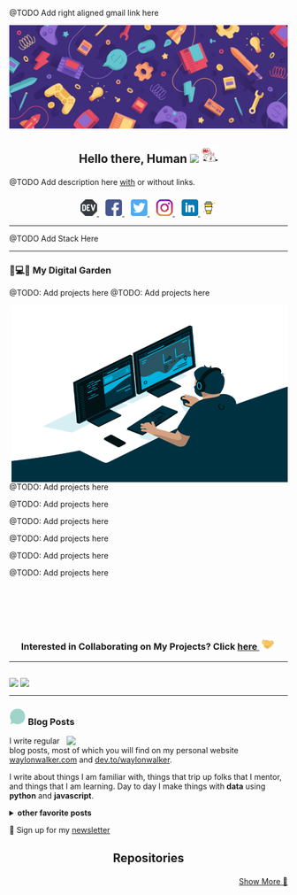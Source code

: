 @TODO Add right aligned gmail link here 

<!-- [ -->

![Jitendra Header](https://raw.githubusercontent.com/JitendraSachwani/JitendraSachwani/main/assets/readme_header.jpg)

<!-- ](https://some-url.dev/) -->

## <p align="center">Hello there, Human <img src="https://scandalous-sulfuric-mass.glitch.me/count.svg"> <img src="https://raw.githubusercontent.com/JitendraSachwani/JitendraSachwani/main/assets/gifs/hi_r.gif" width="30px"></p>

@TODO Add description here [with](https://www.google.com) or without links.


###

<!-- Begin Social -->
<p align='center'>

<!--  -->
<a href="https://dev.to/">
<img height="30" src="https://raw.githubusercontent.com/JitendraSachwani/JitendraSachwani/main/assets/icons/devto_r.png">
</a><!-- TODO -->
&nbsp;&nbsp;

<!--  -->
<a href="https://www.facebook.com/jitendra.sachwani">
<img height="30" src="https://raw.githubusercontent.com/JitendraSachwani/JitendraSachwani/main/assets/icons/facebook.png?raw=true">
</a>
&nbsp;&nbsp;

<!--  -->
<a href="https://twitter.com/_Jitendra_S">
<img height="30" src="https://raw.githubusercontent.com/JitendraSachwani/JitendraSachwani/main/assets/icons/twitter.png?raw=true">
</a>
&nbsp;&nbsp;

<!--  -->
<a href="https://instagram.com/jitu_honorificabilitudinitas">
<img height="30" src="https://raw.githubusercontent.com/JitendraSachwani/JitendraSachwani/main/assets/icons/instagram.png?raw=true">
</a>
&nbsp;&nbsp;

<!--  -->
<a href="https://www.linkedin.com/in/jitendra-sachwani/">
<img height="30" src="https://raw.githubusercontent.com/JitendraSachwani/JitendraSachwani/main/assets/icons/linkedin.png?raw=true">
</a>

<!--  -->
<a href="https://www.buymeacoffee.com/">
<img height="30" src="https://raw.githubusercontent.com/JitendraSachwani/JitendraSachwani/main/assets/icons/buy-me-a-coffee.png?raw=true">
</a><!-- TODO -->

</p>

<!-- End Social -->

---

@TODO Add Stack Here

---

### 🌱💻🌱 My Digital Garden

@TODO: Add projects here
@TODO: Add projects here

<img align="right" alt="GIF" src="https://raw.githubusercontent.com/JitendraSachwani/JitendraSachwani/main/assets/gifs/code.gif?raw=true" width="500" height="320" />

@TODO: Add projects here

@TODO: Add projects here

@TODO: Add projects here

@TODO: Add projects here

@TODO: Add projects here

@TODO: Add projects here

<br>
<br>
<br>
<br>

<h3 align="center">

Interested in Collaborating on My Projects? Click <a href="https://github.com/JitendraSachwani/JitendraSachwani/blob/main/PROJECTS.md">here <img src="https://raw.githubusercontent.com/JitendraSachwani/JitendraSachwani/main/assets/gifs/handshake.gif" width="30px"> </a>

</h3>

---

##

<!-- Begin Stats -->
<div>

<img align=top height="175" src="https://github-readme-stats.vercel.app/api/top-langs/?username=anuraghazra&layout=compact&show_icons=true&title_color=ffffff&icon_color=34abeb&text_color=daf7dc&bg_color=151515"/>

<img align=top height="175" src="https://github-readme-stats.vercel.app/api?username=anuraghazra&show_icons=true&title_color=ffffff&icon_color=34abeb&text_color=daf7dc&bg_color=151515"/>

<div>

<!-- End Stats  -->



---

### <img src="https://raw.githubusercontent.com/JitendraSachwani/JitendraSachwani/main/assets/gifs/blog.gif" width="30px"> Blog Posts

<!-- Begin All Posts -->

<!-- Begin Post -->
<!-- <div class="post" style="display:flex;"> -->

<p>
<a href="#">
    <img width="400"  align="right" src="https://waylonwalker.com/latest.png?raw=true" >
</a>
</p>

I write regular blog posts, most of which you will find on my personal website [waylonwalker.com](https://waylonwalker.com) and [dev.to/waylonwalker](https://dev.to/waylonwalker).

I write about things I am familiar with, things that trip up folks that I mentor, and things that I am learning. Day to day I make things with **data** using **python** and **javascript**.

<!-- </div> -->
<!-- !End Post -->

<!-- !End All Posts -->

<details>
 <summary><strong>other favorite posts</strong></summary>
 
 <a href="https://waylonwalker.com/blog/eight-years-cat/"><img width="400" src="https://waylonwalker.com/eight-years-cat.png?raw=true"></a>
 <a href="https://waylonwalker.com/blog/keyboard-driven-vscode/"><img width="400" src="https://waylonwalker.com/alt%20b.png?raw=true"></a>
 <a href="https://waylonwalker.com/blog/what-are-github-actions/"><img width="400" src="https://waylonwalker.com/what-are-github-actions.png?raw=true"></a>
 
</details>

<p>

💌 Sign up for my [newsletter](https://waylonwalker.com/newsletter/)

</p>

## <p align="center">Repositories</p>

<p align="right"><a href="https://github.com/JitendraSachwani?tab=repositories"> Show More 🔎 </a></p>

<!--
**JitendraSachwani/JitendraSachwani** is a ✨ _special_ ✨ repository because its `README.md` (this file) appears on your GitHub profile.

Here are some ideas to get you started:

- 🔭 I’m currently working on ...
- 🌱 I’m currently learning ...
- 👯 I’m looking to collaborate on ...
- 🤔 I’m looking for help with ...
- 💬 Ask me about ...
- 📫 How to reach me: ...
- 😄 Pronouns: ...
- ⚡ Fun fact: ...
-->
